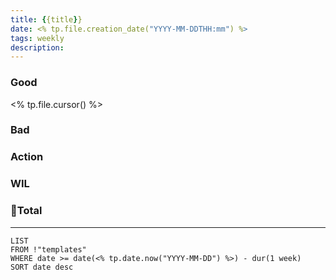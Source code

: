 ```yaml
---
title: {{title}}
date: <% tp.file.creation_date("YYYY-MM-DDTHH:mm") %>
tags: weekly
description: 
---
```


### Good

<% tp.file.cursor() %>

### Bad

### Action

### WIL

### Total

---

```dataview
LIST
FROM !"templates"
WHERE date >= date(<% tp.date.now("YYYY-MM-DD") %>) - dur(1 week)
SORT date desc
```
